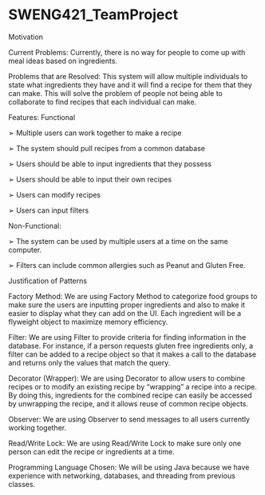 # SWENG421_TeamProject
Motivation

Current Problems: Currently, there is no way for people to come up with meal ideas based on ingredients. 

Problems that are Resolved: This system will allow multiple individuals to state what ingredients they have and it will find a recipe for them that they can make. This will solve the problem of people not being able to collaborate to find recipes that each individual can make.

Features: Functional

➢	Multiple users can work together to make a recipe

➢	The system should pull recipes from a common database

➢	Users should be able to input ingredients that they possess

➢	Users should be able to input their own recipes

➢	Users can modify recipes

➢	Users can input filters 

Non-Functional:

➢	The system can be used by multiple users at a time on the same computer.

➢	Filters can include common allergies such as Peanut and Gluten Free.  

Justification of Patterns

Factory Method: We are using Factory Method to categorize food groups to make sure the users are inputting proper ingredients and also to make it easier to display what they can add on the UI. Each ingredient will be a flyweight object to maximize memory efficiency.

Filter: We are using Filter to provide criteria for finding information in the database. For instance, if a person requests gluten free ingredients only, a filter can be added to a recipe object so that it makes a call to the database and returns only the values that match the query. 

Decorator (Wrapper): We are using Decorator to allow users to combine recipes or to modify an existing recipe by “wrapping” a recipe into a recipe. By doing this, ingredients for the combined recipe can easily be accessed by unwrapping the recipe, and it allows reuse of common recipe objects.

Observer: We are using Observer to send messages to all users currently working together. 

Read/Write Lock: We are using Read/Write Lock to make sure only one person can edit the recipe or ingredients at a time. 

Programming Language Chosen: We will be using Java because we have experience with networking, databases, and threading from previous classes. 
